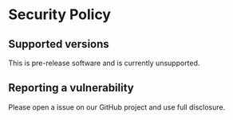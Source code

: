# Security Policy

## Supported versions

This is pre-release software and is currently unsupported.

## Reporting a vulnerability

Please open a issue on our GitHub project and use full disclosure.